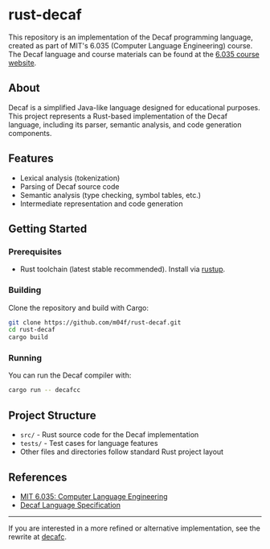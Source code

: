 # rust-decaf

This repository is an implementation of the Decaf programming language, created as part of MIT's 6.035 (Computer Language Engineering) course. The Decaf language and course materials can be found at the [6.035 course website](http://6.035.scripts.mit.edu/fa18/).

## About

Decaf is a simplified Java-like language designed for educational purposes. This project represents a Rust-based implementation of the Decaf language, including its parser, semantic analysis, and code generation components.

## Features

- Lexical analysis (tokenization)
- Parsing of Decaf source code
- Semantic analysis (type checking, symbol tables, etc.)
- Intermediate representation and code generation

## Getting Started

### Prerequisites

- Rust toolchain (latest stable recommended). Install via [rustup](https://rustup.rs/).

### Building

Clone the repository and build with Cargo:

```bash
git clone https://github.com/m04f/rust-decaf.git
cd rust-decaf
cargo build
```

### Running

You can run the Decaf compiler with:

```bash
cargo run -- decafcc
```

## Project Structure

- `src/` - Rust source code for the Decaf implementation
- `tests/` - Test cases for language features
- Other files and directories follow standard Rust project layout

## References

- [MIT 6.035: Computer Language Engineering](http://6.035.scripts.mit.edu/fa18/)
- [Decaf Language Specification](http://6.035.scripts.mit.edu/fa18/decaf.pdf)

---

If you are interested in a more refined or alternative implementation, see the rewrite at [decafc](https://github.com/mostafa-khaled775/decafc).
